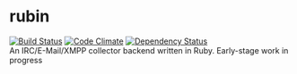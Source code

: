 # rubin
[![Build Status](https://travis-ci.org/phime42/rubin.svg)](https://travis-ci.org/phime42/rubin)
[![Code Climate](https://codeclimate.com/github/phime42/rubin/badges/gpa.svg)](https://codeclimate.com/github/phime42/rubin)
[![Dependency Status](https://gemnasium.com/phime42/rubin.svg)](https://gemnasium.com/phime42/rubin)  
An IRC/E-Mail/XMPP collector backend written in Ruby. Early-stage work in progress
